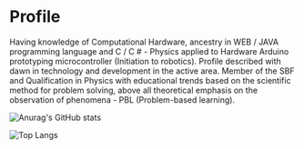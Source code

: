 # Profile

Having knowledge of Computational Hardware, ancestry in WEB / JAVA programming language and C / C # - Physics applied to Hardware Arduino prototyping microcontroller (Initiation to robotics). Profile described with dawn in technology and development in the active area. Member of the SBF and Qualification in Physics with educational trends based on the scientific method for problem solving, above all theoretical emphasis on the observation of phenomena - PBL (Problem-based learning).


![Anurag's GitHub stats](https://github-readme-stats.vercel.app/api?username=Reis-Silva&show_icons=true&theme=great-gatsby)

![Top Langs](https://github-readme-stats.vercel.app/api/top-langs/?username=Reis-Silva&layout=compact&theme=great-gatsby)
